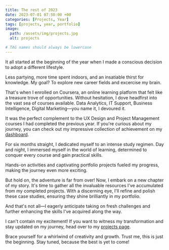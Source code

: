 ```yaml
---
title: The rest of 2023
date: 2023-07-01 07:50:00 +00
categories: [Projects, Year]
tags: [projects, year, portfolio]  
image:
  path: /assets/img/projects.jpg
  alt: projects

# TAG names should always be lowercase
---
```


It all started at the beginning of the year when I made a conscious decision to adopt a different lifestyle. 

Less partying, more time spent indoors, and an insatiable thirst for knowledge. My goal? To explore new career fields and excercise my brain.

That's when I enrolled on Coursera, an online learning platform that felt like a treasure trove of opportunities. Without hesitation, I dove headfirst into the vast sea of courses available. Data Analytics, IT Support, Business Intelligence, Digital Marketing—you name it, I devoured it. 

It was the perfect complement to the UX Design and Project Management courses I had completed the previous year. If you're curious about my journey, you can check out my impressive collection of achievement on my [dashboard](https://www.credly.com/users/patrick-kyei).

For six months straight, I dedicated myself to an intense study regimen. Day and night, I immersed myself in the world of learning, determined to conquer every course and gain practical skills.

Hands-on activities and captivating portfolio projects fueled my progress, making the journey even more exciting.

But hold on, the adventure is far from over! Now, I embark on a new chapter of my story. It's time to gather all the invaluable resources I've accumulated from my completed projects. With a discerning eye, I'll refine and polish these case studies, ensuring they shine brilliantly in my portfolio. 

And that's not all—I eagerly anticipate taking on fresh challenges and further enhancing the skills I've acquired along the way.

I can't contain my excitement! If you want to witness my transformation and stay updated on my journey, head over to my [projects page](https://patrickkyei.com/projects/). 

Brace yourself for a whirlwind of creativity and growth. Trust me, this is just the beginning. Stay tuned, because the best is yet to come!